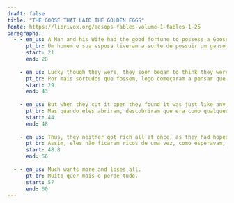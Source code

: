 ```yaml
---
draft: false
title: "THE GOOSE THAT LAID THE GOLDEN EGGS"
fonte: https://librivox.org/aesops-fables-volume-1-fables-1-25
paragraphs:
  - - en_us: A Man and his Wife had the good fortune to possess a Goose which laid a Golden Egg every day.
      pt_br: Um homem e sua esposa tiveram a sorte de possuir um ganso que botava um ovo de ouro todos os dias.
      start: 21
      end: 28
      
    - en_us: Lucky though they were, they soon began to think they were not getting rich fast enough, and, imagining the bird must be made of gold inside, they decided to kill it in order to secure the whole store of precious metal at once.
      pt_br: Por mais sortudos que fossem, logo começaram a pensar que não estavam ficando ricos rápido o suficiente e, imaginando que o pássaro deveria ser feito de ouro por dentro, decidiram matá-lo para garantir todo o estoque de metal precioso de uma vez.
      start: 29
      end: 43
      
    - en_us: But when they cut it open they found it was just like any other goose.
      pt_br: Mas quando eles abriram, descobriram que era como qualquer outro ganso.
      start: 44
      end: 48
      
    - en_us: Thus, they neither got rich all at once, as they had hoped, nor enjoyed any longer the daily addition to their wealth.
      pt_br: Assim, eles não ficaram ricos de uma vez, como esperavam, nem desfrutaram mais do acréscimo diário de sua riqueza.
      start: 48.8
      end: 56
  
  - - en_us: Much wants more and loses all.
      pt_br: Muito quer mais e perde tudo.
      start: 57
      end: 60
---
```

